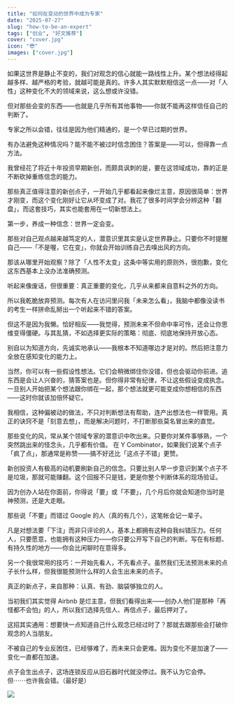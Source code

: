 ```yaml
---
title: "如何在变动的世界中成为专家"
date: "2025-07-27"
slug: "how-to-be-an-expert"
tags: ["创业", "好文推荐"]
cover: "cover.jpg"
icon: "😎"
images: ["cover.jpg"]
---
```

如果这世界是静止不变的，我们对观念的信心就能一路线性上升。某个想法经得起越多样、越严格的考验，就越可能是真的。许多人其实默默相信这一点——对「人性」这种变化不大的领域来说，这么想或许没错。



但对那些会变的东西——也就是几乎所有其他事物——你就不能再这样信任自己的判断了。



专家之所以会错，往往是因为他们精通的，是一个早已过期的世界。



有办法避免这种情况吗？能不能不被过时信念困住？答案是——可以，但得靠一点方法。



我曾经花了将近十年投资早期新创，而颇具讽刺的是，要在这领域成功，靠的正是不断砍掉重练信念的能力。



那些真正值得注意的新创点子，一开始几乎都看起来像烂主意，原因很简单：世界才刚变，而这个变化刚好让它从坏变成了对。我花了很多时间学会分辨这种「翻盘」，而这套技巧，其实也能套用在一切新想法上。



第一步，养成一种信念：世界一定会变。



那些对自己观点越来越笃定的人，潜意识里其实是认定世界静止。只要你不时提醒自己——「不是喔，它在变」，你就会开始训练自己去嗅出风的方向。



那该从哪里开始观察？除了「人性不太变」这条中等实用的原则外，很抱歉，变化这东西基本上没办法准确预测。



听起来像废话，但很重要：真正重要的变化，几乎从来都来自意料之外的方向。



所以我乾脆放弃预测。每次有人在访问里问我「未来怎么看」，我脑中都像没读书的考生一样拼命乱掰出一个听起来不错的答案。



但这不是因为我懒。恰好相反——我觉得，预测未来不但命中率可怜，还会让你思维变得僵硬。与其乱猜，不如选择更实际的策略：彻底、彻底地保持开放心态。



别自以为知道方向，先诚实地承认——我根本不知道哪边才是对的。然后把注意力全放在感知变化的能力上。



当然，你可以有一些假设性想法。它们会稍微绑住你没错，但也会驱动你前进。追东西是会让人兴奋的，猜答案也是。但你得非常有纪律，不让这些假设变成执念。
一旦别人开始把某个想法跟你绑在一起，那个想法就更可能变成你想相信的东西——这时你就该加倍怀疑它。



我相信，这种偏被动的做法，不只对判断想法有帮助，连产出想法也一样管用。真正的诀窍不是「刻意去想」，而是解决问题时，不打断那些莫名冒出来的直觉。



那些变化的风，常从某个领域专家的潜意识中吹出来。只要你对某件事够熟，一个突然跳出来的怪念头，几乎都有价值。
在 Y Combinator，如果我们说某个点子「疯了点」，那通常是称赞——搞不好还比「这点子不错」更赞。



新创投资人有极高的动机要刷新自己的信念。只要比别人早一步意识到某个点子不是垃圾，那就可能赚翻。这个回报不只是钱，更是你整个判断体系的现场验证。



因为创办人站在你面前，你得说「要」或「不要」，几个月后你就会知道你当时是神预测，还是大走眼。



那些说「不要」而错过 Google 的人（真的有几个），这笔帐会记一辈子。



凡是对想法要「下注」而非只评论的人，基本上都拥有这种自我纠错压力。任何人，只要愿意，也能拥有这种压力——你只要公开写下自己的判断。写在有标题、有持久性的地方——你会比闲聊时在意得多。



另一个我很常用的技巧：一开始先看人，不先看点子。虽然我们无法预测未来的点子长什么样，但我很能预测什么样的人会生出未来的点子。



真正的新点子，来自那种：认真、有劲、脑袋够独立的人。



当初我们其实觉得 Airbnb 是烂主意，但我们看得出来——创办人他们是那种「再怪都不会怕」的人，所以我们选择先信人、再信点子，最后押对了。



这招其实通用：想要快一点知道自己什么观念已经过时了？那就去跟那些会打破你观念的人当朋友。



不被自己的专业反困住，已经够难了，而未来只会更难。因为变化不是加速了——变化一直都在加速。



点子会生出点子，这场连锁反应从旧石器时代就没停过。我不认为它会停。
但⋯⋯也许我会错。（最好是）




![](https://prod-files-secure.s3.us-west-2.amazonaws.com/112d0858-5090-4d34-a606-b75eb8d65fd2/46476355-9cf3-4e99-9b7a-3531bc426380/1000202064.png?X-Amz-Algorithm=AWS4-HMAC-SHA256&X-Amz-Content-Sha256=UNSIGNED-PAYLOAD&X-Amz-Credential=ASIAZI2LB4663HI74USV%2F20251017%2Fus-west-2%2Fs3%2Faws4_request&X-Amz-Date=20251017T051324Z&X-Amz-Expires=3600&X-Amz-Security-Token=IQoJb3JpZ2luX2VjEPL%2F%2F%2F%2F%2F%2F%2F%2F%2F%2FwEaCXVzLXdlc3QtMiJIMEYCIQDCVua5Ji5v9mApxx6PuNxEqXQIqK3uI5ArEu837mDQcQIhAMbw9DXbgMfXgMD24dn5OHZNWZZRCBmzVzZOcky%2Bc2rRKogECJv%2F%2F%2F%2F%2F%2F%2F%2F%2F%2FwEQABoMNjM3NDIzMTgzODA1IgxGhg5Febiy8HL7uAsq3AOU2dVkN8tHNd%2BDaPQlBkMvt5%2B0Ul8phr2HdRcN0W52pLIfWlIXyj%2BoP4kKThZbz8GyvtLG75QipdrLS0cVElTNqC%2BUdXX3%2F%2B2oNshjtGjXe%2BFjy9zpmH0PBuVH3d2jk4P4mUG0nlJCpjg9EcdtSXeBqlWOa2o4aAxJvCwYhFKeDIiM6hJSCS3sWV7fhEzvSeaqz03upayCRCG2Uvj9VRFaQuOTNCI6kwnkrISsUnjRYqXrm%2FV9jAPxE2pUXZZE00nyUMpW75tI6hL8gkPwe5JWZq5L64TM70B509LO97eGeaFnA3JtkygwJXTojOVbk5Vw4ECeoSiVHhs5JnJTHumbLhE%2F1UMcBaQnV%2Fn29yjH3j6azSrABuldHO57S%2BOU5in7jEUo9PY8fSNgiAL8%2FqSOQ9nny1%2FuncSbgs5hzPSc%2BHegdPaEx2FmHQFlEAP3btgiMJmQ4eLTkGWbRJT4kAExtE8vd4bhSDoCyWJqUSpCdD3RukByrUGvuSzesb5HST4EidvUkGXFTOYFm7s27qTAoC7OGuuQGvD4TfXIq7lC4GOyJ7MSNXM2%2Bis1qnNVTKkp1fFOiOgbnCv3cxvOgpGOBjvIWRFd1Bg3b8kkge6Jwnnk1%2F3PcNeQg9ZrhzCqw8bHBjqkAaowGpDehLvqz%2B%2FSJRiki6pG3kESiXNQXo79Q4I3gAOmBARkMOwKDPW6GIlyeQtAwFxu8n2MKrszpzAGvsQO4NtIBVbPUddoVWkCiaR%2F5GEDr1h3NEs7Ky8EmhhxXz6wGs6suPQihVpdL9OfRvTKl4tmmIkLlgf9g8UepMxrezxq5xdXUQKS2rtJ%2BN7WVdGSvqX9GInDNVVclZ8kMf%2F1Pxq4uMn%2B&X-Amz-Signature=5241f4b7b5f60f09b7abc60d04554e33ae7d906fb03f0218d815dbb7d82876e3&X-Amz-SignedHeaders=host&x-amz-checksum-mode=ENABLED&x-id=GetObject)

